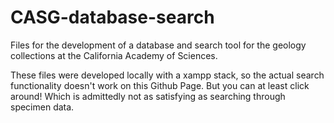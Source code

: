 # CASG-database-search
Files for the development of a database and search tool for the geology collections at the California Academy of Sciences. 

These files were developed locally with a xampp stack, so the actual search functionality doesn't work on this Github Page. But you can at least click around! Which is admittedly not as satisfying as searching through specimen data. 
